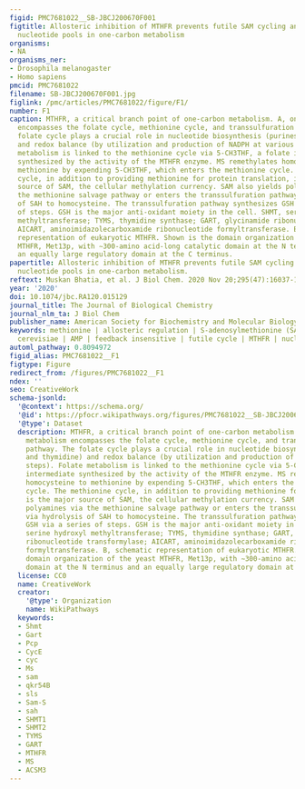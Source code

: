 ```yaml
---
figid: PMC7681022__SB-JBCJ200670F001
figtitle: Allosteric inhibition of MTHFR prevents futile SAM cycling and maintains
  nucleotide pools in one-carbon metabolism
organisms:
- NA
organisms_ner:
- Drosophila melanogaster
- Homo sapiens
pmcid: PMC7681022
filename: SB-JBCJ200670F001.jpg
figlink: /pmc/articles/PMC7681022/figure/F1/
number: F1
caption: MTHFR, a critical branch point of one-carbon metabolism. A, one-carbon metabolism
  encompasses the folate cycle, methionine cycle, and transsulfuration pathway. The
  folate cycle plays a crucial role in nucleotide biosynthesis (purines and thymidine)
  and redox balance (by utilization and production of NADPH at various steps). Folate
  metabolism is linked to the methionine cycle via 5-CH3THF, a folate intermediate
  synthesized by the activity of the MTHFR enzyme. MS remethylates homocysteine to
  methionine by expending 5-CH3THF, which enters the methionine cycle. The methionine
  cycle, in addition to providing methionine for protein translation, is the major
  source of SAM, the cellular methylation currency. SAM also yields polyamines via
  the methionine salvage pathway or enters the transsulfuration pathway via hydrolysis
  of SAH to homocysteine. The transsulfuration pathway synthesizes GSH via a series
  of steps. GSH is the major anti-oxidant moiety in the cell. SHMT, serine hydroxyl
  methyltransferase; TYMS, thymidine synthase; GART, glycinamide ribonucleotide transformylase;
  AICART, aminoimidazolecarboxamide ribonucleotide formyltransferase. B, schematic
  representation of eukaryotic MTHFR. Shown is the domain organization of the yeast
  MTHFR, Met13p, with ∼300-amino acid-long catalytic domain at the N terminus and
  an equally large regulatory domain at the C terminus.
papertitle: Allosteric inhibition of MTHFR prevents futile SAM cycling and maintains
  nucleotide pools in one-carbon metabolism.
reftext: Muskan Bhatia, et al. J Biol Chem. 2020 Nov 20;295(47):16037-16057.
year: '2020'
doi: 10.1074/jbc.RA120.015129
journal_title: The Journal of Biological Chemistry
journal_nlm_ta: J Biol Chem
publisher_name: American Society for Biochemistry and Molecular Biology
keywords: methionine | allosteric regulation | S-adenosylmethionine (SAM) | Saccharomyces
  cerevisiae | AMP | feedback insensitive | futile cycle | MTHFR | nucleotide depletion
automl_pathway: 0.8094972
figid_alias: PMC7681022__F1
figtype: Figure
redirect_from: /figures/PMC7681022__F1
ndex: ''
seo: CreativeWork
schema-jsonld:
  '@context': https://schema.org/
  '@id': https://pfocr.wikipathways.org/figures/PMC7681022__SB-JBCJ200670F001.html
  '@type': Dataset
  description: MTHFR, a critical branch point of one-carbon metabolism. A, one-carbon
    metabolism encompasses the folate cycle, methionine cycle, and transsulfuration
    pathway. The folate cycle plays a crucial role in nucleotide biosynthesis (purines
    and thymidine) and redox balance (by utilization and production of NADPH at various
    steps). Folate metabolism is linked to the methionine cycle via 5-CH3THF, a folate
    intermediate synthesized by the activity of the MTHFR enzyme. MS remethylates
    homocysteine to methionine by expending 5-CH3THF, which enters the methionine
    cycle. The methionine cycle, in addition to providing methionine for protein translation,
    is the major source of SAM, the cellular methylation currency. SAM also yields
    polyamines via the methionine salvage pathway or enters the transsulfuration pathway
    via hydrolysis of SAH to homocysteine. The transsulfuration pathway synthesizes
    GSH via a series of steps. GSH is the major anti-oxidant moiety in the cell. SHMT,
    serine hydroxyl methyltransferase; TYMS, thymidine synthase; GART, glycinamide
    ribonucleotide transformylase; AICART, aminoimidazolecarboxamide ribonucleotide
    formyltransferase. B, schematic representation of eukaryotic MTHFR. Shown is the
    domain organization of the yeast MTHFR, Met13p, with ∼300-amino acid-long catalytic
    domain at the N terminus and an equally large regulatory domain at the C terminus.
  license: CC0
  name: CreativeWork
  creator:
    '@type': Organization
    name: WikiPathways
  keywords:
  - Shmt
  - Gart
  - Pcp
  - CycE
  - cyc
  - Ms
  - sam
  - qkr54B
  - sls
  - Sam-S
  - sah
  - SHMT1
  - SHMT2
  - TYMS
  - GART
  - MTHFR
  - MS
  - ACSM3
---
```

